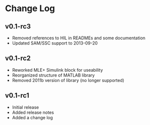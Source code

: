 # Change Log

## v0.1-rc3
* Removed references to HIL in READMEs and some documentation
* Updated SAM/SSC support to 2013-09-20

## v0.1-rc2
* Reworked MLE+ Simulink block for useability
* Reorganized structure of MATLAB library
* Removed 2011b version of library (no longer supported)

## v0.1-rc1
* Initial release
* Added release notes
* Added a change log
